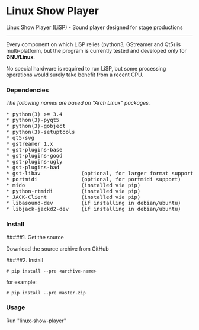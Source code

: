 # Linux Show Player
Linux Show Player (LiSP) - Sound player designed for stage productions

---

Every component on which LiSP relies (python3, GStreamer and Qt5) is multi-platform, but the program is currently tested and developed only for **GNU/Linux**.

No special hardware is required to run LiSP, but some processing operations would surely take benefit from a recent CPU.

### Dependencies

*The following names are based on "Arch Linux" packages.*
<pre>
* python(3) >= 3.4
* python(3)-pyqt5
* python(3)-gobject
* python(3)-setuptools
* qt5-svg
* gstreamer 1.x
* gst-plugins-base
* gst-plugins-good
* gst-plugins-ugly
* gst-plugins-bad
* gst-libav				(optional, for larger format support)
* portmidi				(optional, for portmidi support)
* mido					(installed via pip)
* python-rtmidi			(installed via pip)
* JACK-Client			(installed via pip)
* libasound-dev			(if installing in debian/ubuntu)
* libjack-jackd2-dev	(if installing in debian/ubuntu)
</pre>

### Install
  
#####1. Get the source

Download the source archive from GitHub

#####2. Install

	# pip install --pre <archive-name>

for example:
	
	# pip install --pre master.zip

### Usage

Run "linux-show-player"
		